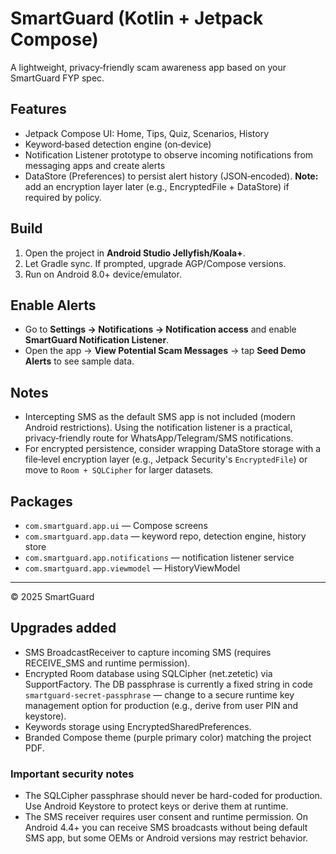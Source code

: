 # SmartGuard (Kotlin + Jetpack Compose)

A lightweight, privacy‑friendly scam awareness app based on your SmartGuard FYP spec.

## Features
- Jetpack Compose UI: Home, Tips, Quiz, Scenarios, History
- Keyword‑based detection engine (on‑device)
- Notification Listener prototype to observe incoming notifications from messaging apps and create alerts
- DataStore (Preferences) to persist alert history (JSON‑encoded). **Note:** add an encryption layer later (e.g., EncryptedFile + DataStore) if required by policy.

## Build
1. Open the project in **Android Studio Jellyfish/Koala+**.
2. Let Gradle sync. If prompted, upgrade AGP/Compose versions.
3. Run on Android 8.0+ device/emulator.

## Enable Alerts
- Go to **Settings → Notifications → Notification access** and enable **SmartGuard Notification Listener**.
- Open the app → **View Potential Scam Messages** → tap **Seed Demo Alerts** to see sample data.

## Notes
- Intercepting SMS as the default SMS app is not included (modern Android restrictions). Using the notification listener is a practical, privacy‑friendly route for WhatsApp/Telegram/SMS notifications.
- For encrypted persistence, consider wrapping DataStore storage with a file‑level encryption layer (e.g., Jetpack Security's `EncryptedFile`) or move to `Room + SQLCipher` for larger datasets.

## Packages
- `com.smartguard.app.ui` — Compose screens
- `com.smartguard.app.data` — keyword repo, detection engine, history store
- `com.smartguard.app.notifications` — notification listener service
- `com.smartguard.app.viewmodel` — HistoryViewModel

---
© 2025 SmartGuard

## Upgrades added
- SMS BroadcastReceiver to capture incoming SMS (requires RECEIVE_SMS and runtime permission).
- Encrypted Room database using SQLCipher (net.zetetic) via SupportFactory. The DB passphrase is currently a fixed string in code `smartguard-secret-passphrase` — change to a secure runtime key management option for production (e.g., derive from user PIN and keystore).
- Keywords storage using EncryptedSharedPreferences.
- Branded Compose theme (purple primary color) matching the project PDF.

### Important security notes
- The SQLCipher passphrase should never be hard-coded for production. Use Android Keystore to protect keys or derive them at runtime.
- The SMS receiver requires user consent and runtime permission. On Android 4.4+ you can receive SMS broadcasts without being default SMS app, but some OEMs or Android versions may restrict behavior.
